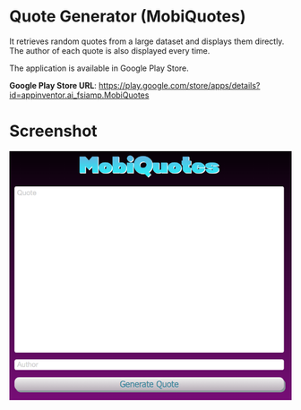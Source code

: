 # Quote Generator (MobiQuotes)

It retrieves random quotes from a large dataset and displays them directly.<br>
The author of each quote is also displayed every time.

The application is available in Google Play Store.

<b>Google Play Store URL</b>: https://play.google.com/store/apps/details?id=appinventor.ai_fsiamp.MobiQuotes<br>

# Screenshot

![alt tag](https://raw.githubusercontent.com/EntityAPPS/mobiquotes/main/mobiscreenshot.png)
